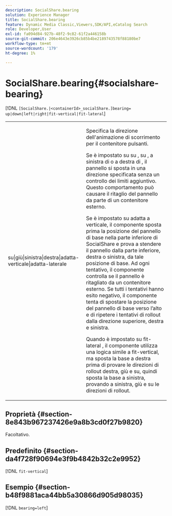 ```yaml
---
description: SocialShare.bearing
solution: Experience Manager
title: SocialShare.bearing
feature: Dynamic Media Classic,Viewers,SDK/API,eCatalog Search
role: Developer,User
exl-id: fa094d84-927b-48f2-9c82-61f2a446158b
source-git-commit: 206e4643e3926cb85b4be2189743578f88180be7
workflow-type: tm+mt
source-wordcount: '179'
ht-degree: 1%

---
```


# SocialShare.bearing{#socialshare-bearing}

[!DNL `[SocialShare.|<containerId>_socialShare.]bearing= up|down|left|right|fit-vertical|fit-lateral`]

<table id="table_0002BE81371D4E16A56FBEDD13FDF3C2"> 
 <tbody> 
  <tr> 
   <td colname="col1"> <p> <span class="codeph"> su|giù|sinistra|destra|adatta-verticale|adatta-laterale </span> </p> </td> 
   <td colname="col2"> <p> Specifica la direzione dell'animazione di scorrimento per il contenitore pulsanti. </p> <p> Se è impostato su <span class="codeph"> su </span>, <span class="codeph"> su </span>, <span class="codeph"> a sinistra di </span> o <span class="codeph"> a destra di </span>, il pannello si sposta in una direzione specificata senza un controllo dei limiti aggiuntivo. Questo comportamento può causare il ritaglio del pannello da parte di un contenitore esterno. </p> <p>Se è impostato su <span class="codeph"> adatta a </span> verticale, il componente sposta prima la posizione del pannello di base nella parte inferiore di SocialShare e prova a stendere il pannello dalla parte inferiore, destra o sinistra, da tale posizione di base. Ad ogni tentativo, il componente controlla se il pannello è ritagliato da un contenitore esterno. Se tutti i tentativi hanno esito negativo, il componente tenta di spostare la posizione del pannello di base verso l’alto e di ripetere i tentativi di rollout dalla direzione superiore, destra e sinistra. </p> <p>Quando è impostato su <span class="codeph"> fit-lateral </span>, il componente utilizza una logica simile a fit-vertical, ma sposta la base a destra prima di provare le direzioni di rollout destra, giù e su, quindi sposta la base a sinistra, provando a sinistra, giù e su le direzioni di rollout. </p> </td> 
  </tr> 
 </tbody> 
</table>

## Proprietà {#section-8e843b967237426e9a8b3cd0f27b9820}

Facoltativo.

## Predefinito {#section-da4f728f90694e3f9b4842b32c2e9952}

[!DNL `fit-vertical`]

## Esempio {#section-b48f9881aca44bb5a30866d905d98035}

[!DNL `bearing=left`]
